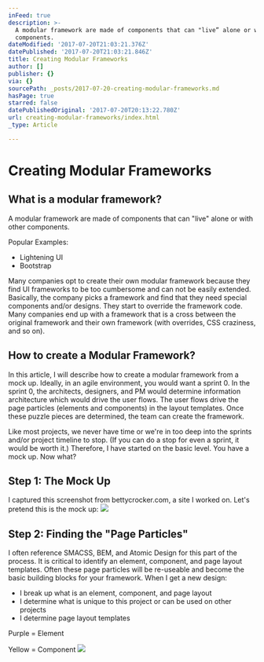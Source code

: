 ```yaml
---
inFeed: true
description: >-
  A modular framework are made of components that can "live” alone or with other
  components.
dateModified: '2017-07-20T21:03:21.376Z'
datePublished: '2017-07-20T21:03:21.846Z'
title: Creating Modular Frameworks
author: []
publisher: {}
via: {}
sourcePath: _posts/2017-07-20-creating-modular-frameworks.md
hasPage: true
starred: false
datePublishedOriginal: '2017-07-20T20:13:22.780Z'
url: creating-modular-frameworks/index.html
_type: Article

---
```

# Creating Modular Frameworks

## What is a modular framework?

A modular framework are made of components that can "live" alone or with other components.

Popular Examples:

* Lightening UI
* Bootstrap

Many companies opt to create their own modular framework because they find UI frameworks to be too cumbersome and can not be easily extended. Basically, the company picks a framework and find that they need special components and/or designs. They start to override the framework code. Many companies end up with a framework that is a cross between the original framework and their own framework (with overrides, CSS craziness, and so on).

## How to create a Modular Framework?

In this article, I will describe how to create a modular framework from a mock up. Ideally, in an agile environment, you would want a sprint 0\. In the sprint 0, the architects, designers, and PM would determine information architecture which would drive the user flows. The user flows drive the page particles (elements and components) in the layout templates. Once these puzzle pieces are determined, the team can create the framework.

Like most projects, we never have time or we're in too deep into the sprints and/or project timeline to stop. (If you can do a stop for even a sprint, it would be worth it.) Therefore, I have started on the basic level. You have a mock up. Now what?

## Step 1: The Mock Up

I captured this screenshot from bettycrocker.com, a site I worked on. Let's pretend this is the mock up:
![](https://the-grid-user-content.s3-us-west-2.amazonaws.com/97b176a9-81ca-4306-8fb5-55a9314ff3fd.png)

## Step 2: Finding the "Page Particles"

I often reference SMACSS, BEM, and Atomic Design for this part of the process. It is critical to identify an element, component, and page layout templates. Often these page particles will be re-useable and become the basic building blocks for your framework. When I get a new design:

* I break up what is an element, component, and page layout
* I determine what is unique to this project or can be used on other projects
* I determine page layout templates

Purple = Element

Yellow = Component
![](https://the-grid-user-content.s3-us-west-2.amazonaws.com/ea276565-5b43-47c7-9e36-f1b9f40c7e1b.png)
